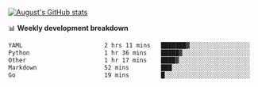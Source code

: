 
[![August's GitHub stats](https://github-readme-stats.vercel.app/api?username=zou-weidong&show_icons=true&theme=radical)](https://github.com/zou-weidong)


📊 **Weekly development breakdown**
<!--START_SECTION:waka-->

```txt
YAML                       2 hrs 11 mins   ███████▓░░░░░░░░░░░░░░░░░   31.07 %
Python                     1 hr 36 mins    █████▓░░░░░░░░░░░░░░░░░░░   22.99 %
Other                      1 hr 17 mins    ████▓░░░░░░░░░░░░░░░░░░░░   18.48 %
Markdown                   52 mins         ███░░░░░░░░░░░░░░░░░░░░░░   12.37 %
Go                         19 mins         █░░░░░░░░░░░░░░░░░░░░░░░░   04.65 %
```

<!--END_SECTION:waka-->

